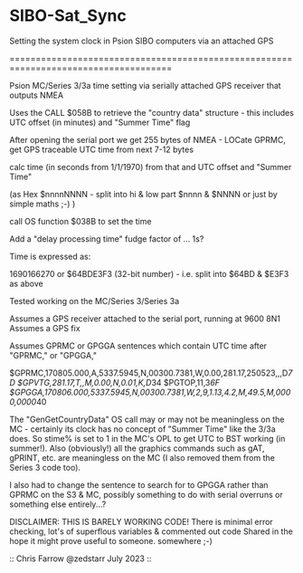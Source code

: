 # SIBO-Sat_Sync
Setting the system clock in Psion SIBO computers via an attached GPS

=====================================================================================

Psion MC/Series 3/3a time setting via serially attached GPS receiver that outputs NMEA

Uses the CALL $058B to retrieve the "country data" structure - this includes UTC offset (in minutes) and "Summer Time" flag

After opening the serial port we get 255 bytes of NMEA - 
LOCate GPRMC, get GPS traceable UTC time from next 7-12 bytes

calc time (in seconds from 1/1/1970) from that and UTC offset and "Summer Time"

(as Hex $nnnnNNNN - split into hi & low part $nnnn & $NNNN or just by simple maths ;-) )

call OS function $038B to set the time
 
Add a "delay processing time" fudge factor of ... 1s?

Time is expressed as:

1690166270 or $64BDE3F3 (32-bit number) - i.e. split into $64BD & $E3F3 as above
 
Tested working on the MC/Series 3/Series 3a
 
Assumes a GPS receiver attached to the serial port, running at 9600 8N1
Assumes a GPS fix
 
Assumes GPRMC or GPGGA sentences which contain UTC time after "GPRMC," or "GPGGA,"
 
$GPRMC,170805.000,A,5337.5945,N,00300.7381,W,0.00,281.17,250523,,,D*7D
$GPVTG,281.17,T,,M,0.00,N,0.01,K,D*34
$PGTOP,11,3*6F
$GPGGA,170806.000,5337.5945,N,00300.7381,W,2,9,1.13,4.2,M,49.5,M,0000,0000*40
 
 
The "GenGetCountryData" OS call may or may not be meaningless on the MC - certainly its clock has no concept of "Summer Time"
like the 3/3a does. So stime% is set to 1 in the MC's OPL to get UTC to BST working (in summer!). Also (obviously!) all the 
graphics commands such as gAT, gPRINT, etc. are meaningless on the MC (I also removed them from the Series 3 code too). 

I also had to change the sentence to search for to GPGGA rather than GPRMC on the S3 & MC, possibly something to do with 
serial overruns or something else entirely...?

DISCLAIMER: THIS IS BARELY WORKING CODE! There is minimal error checking, lot's of superflous variables & commented out code
            Shared in the hope it might prove useful to someone. somewhere ;-)


 :: Chris Farrow @zedstarr July 2023 ::


